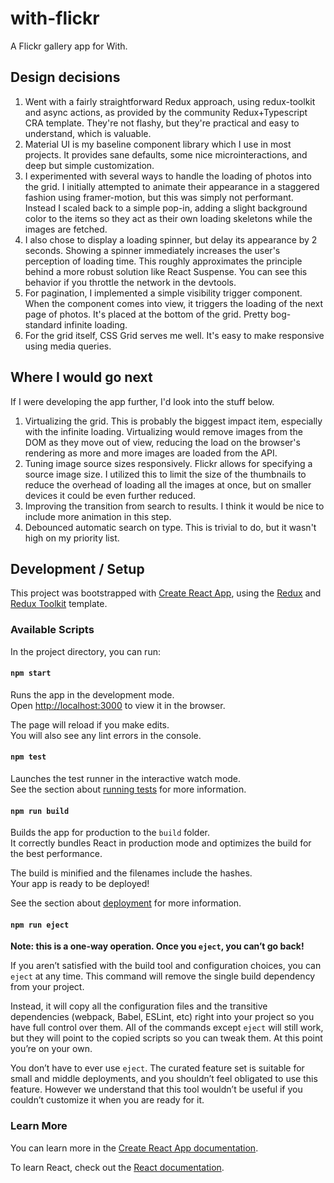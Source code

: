 # with-flickr

A Flickr gallery app for With.

## Design decisions

1. Went with a fairly straightforward Redux approach, using redux-toolkit and async actions, as provided by the community Redux+Typescript CRA template. They're not flashy, but they're practical and easy to understand, which is valuable.
2. Material UI is my baseline component library which I use in most projects. It provides sane defaults, some nice microinteractions, and deep but simple customization.
3. I experimented with several ways to handle the loading of photos into the grid. I initially attempted to animate their appearance in a staggered fashion using framer-motion, but this was simply not performant. Instead I scaled back to a simple pop-in, adding a slight background color to the items so they act as their own loading skeletons while the images are fetched.
4. I also chose to display a loading spinner, but delay its appearance by 2 seconds. Showing a spinner immediately increases the user's perception of loading time. This roughly approximates the principle behind a more robust solution like React Suspense. You can see this behavior if you throttle the network in the devtools.
5. For pagination, I implemented a simple visibility trigger component. When the component comes into view, it triggers the loading of the next page of photos. It's placed at the bottom of the grid. Pretty bog-standard infinite loading.
6. For the grid itself, CSS Grid serves me well. It's easy to make responsive using media queries.

## Where I would go next

If I were developing the app further, I'd look into the stuff below.

1. Virtualizing the grid. This is probably the biggest impact item, especially with the infinite loading. Virtualizing would remove images from the DOM as they move out of view, reducing the load on the browser's rendering as more and more images are loaded from the API.
2. Tuning image source sizes responsively. Flickr allows for specifying a source image size. I utilized this to limit the size of the thumbnails to reduce the overhead of loading all the images at once, but on smaller devices it could be even further reduced.
3. Improving the transition from search to results. I think it would be nice to include more animation in this step.
4. Debounced automatic search on type. This is trivial to do, but it wasn't high on my priority list.

## Development / Setup

This project was bootstrapped with [Create React App](https://github.com/facebook/create-react-app), using the [Redux](https://redux.js.org/) and [Redux Toolkit](https://redux-toolkit.js.org/) template.

### Available Scripts

In the project directory, you can run:

#### `npm start`

Runs the app in the development mode.<br />
Open [http://localhost:3000](http://localhost:3000) to view it in the browser.

The page will reload if you make edits.<br />
You will also see any lint errors in the console.

#### `npm test`

Launches the test runner in the interactive watch mode.<br />
See the section about [running tests](https://facebook.github.io/create-react-app/docs/running-tests) for more information.

#### `npm run build`

Builds the app for production to the `build` folder.<br />
It correctly bundles React in production mode and optimizes the build for the best performance.

The build is minified and the filenames include the hashes.<br />
Your app is ready to be deployed!

See the section about [deployment](https://facebook.github.io/create-react-app/docs/deployment) for more information.

#### `npm run eject`

**Note: this is a one-way operation. Once you `eject`, you can’t go back!**

If you aren’t satisfied with the build tool and configuration choices, you can `eject` at any time. This command will remove the single build dependency from your project.

Instead, it will copy all the configuration files and the transitive dependencies (webpack, Babel, ESLint, etc) right into your project so you have full control over them. All of the commands except `eject` will still work, but they will point to the copied scripts so you can tweak them. At this point you’re on your own.

You don’t have to ever use `eject`. The curated feature set is suitable for small and middle deployments, and you shouldn’t feel obligated to use this feature. However we understand that this tool wouldn’t be useful if you couldn’t customize it when you are ready for it.

### Learn More

You can learn more in the [Create React App documentation](https://facebook.github.io/create-react-app/docs/getting-started).

To learn React, check out the [React documentation](https://reactjs.org/).
